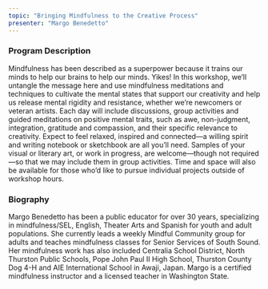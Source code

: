 ```yaml
---
topic: "Bringing Mindfulness to the Creative Process"
presenter: "Margo Benedetto"
---
```


### Program Description

Mindfulness has been described as a superpower because it trains our minds to help our brains to help our minds. Yikes!  In this workshop, we’ll untangle the message here and use mindfulness meditations and techniques to cultivate the mental states that support our creativity and help us release mental rigidity and resistance, whether we’re newcomers or veteran artists. Each day will include discussions, group activities and guided meditations on positive mental traits, such as awe, non-judgment, integration, gratitude and compassion, and their specific relevance to creativity.  Expect to feel relaxed, inspired and connected—a willing spirit and writing notebook or sketchbook are all you’ll need.  Samples of your visual or literary art, or work in progress, are  welcome—though not required—so that we may include them in group activities.  Time and space will also be available for those who’d like to pursue individual projects outside of workshop hours.

### Biography

Margo Benedetto has been a public educator for over 30 years, specializing in mindfulness/SEL, English, Theater Arts and Spanish for youth and adult populations.  She currently leads a weekly Mindful Community group for adults and teaches mindfulness classes for Senior Services of South Sound.  Her mindfulness work has also included Centralia School District, North Thurston Public Schools, Pope John Paul II High School, Thurston County Dog 4-H and AIE International School in Awaji, Japan.  Margo is a certified mindfulness instructor and a licensed teacher in Washington State.
